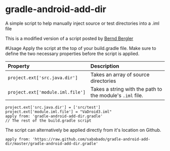 gradle-android-add-dir
======================

A simple script to help manually inject source or test directories into a .iml file

This is a modified version of a script posted by [Bernd Bergler](https://groups.google.com/forum/#!msg/adt-dev/v0AluPBcoy0/KXR7oOmRQZIJ)

#Usage
Apply the script at the top of your build.gradle file. Make sure to define the two necessary properties before the script is applied.

| Property | Description |
|:---------|:------------|
| `project.ext['src.java.dir']` | Takes an array of source directories |
| `project.ext['module.iml.file']` | Takes a string with the path to the module's `.iml` file. |
	
	project.ext['src.java.dir'] = ['src/test']
    project.ext['module.iml.file'] = "VaDroid3.iml"
    apply from: 'gradle-android-add-dir.gradle'
	// The rest of the build.gradle script
	
The script can alternatively be applied directly from it's location on Github.

	apply from: 'https://raw.github.com/sababado/gradle-android-add-dir/master/gradle-android-add-dir.gradle'
